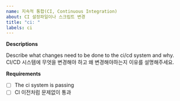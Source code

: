 ```yaml
---
name: 지속적 통합(CI, Continuous Integration)
about: CI 설정파일이나 스크립트 변경
title: "ci: "
labels: ci
---
```


**Descriptions**

Describe what changes need to be done to the ci/cd system and why.
CI/CD 시스템에 무엇을 변경해야 하고 왜 변경해야하는지 이유를 설명해주세요.

**Requirements**

- [ ] The ci system is passing
- [ ] CI 이전처럼 문제없이 통과
